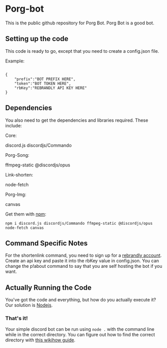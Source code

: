 # Porg-bot

This is the public github repository for Porg Bot. Porg Bot is a good bot.

## Setting up the code

This code is ready to go, except that you need to create a config.json file.

Example:

```

{
    "prefix":"BOT PREFIX HERE",
    "token":"BOT TOKEN HERE",
    "rbKey":"REBRANDLY API KEY HERE"
}

```
## Dependencies
You also need to get the dependencies and libraries required. These include:

Core:

discord.js
discordjs/Commando

Porg-Song:

ffmpeg-static
@discordjs/opus

Link-shorten:

node-fetch

Porg-Img:

canvas


Get them with [npm](https://npm.org):

`npm i discord.js discordjs/Commando ffmpeg-static @discordjs/opus node-fetch canvas`

## Command Specific Notes


For the shortenlink command, you need to sign up for a [rebrandly account](https://rebrandly.com). Create an api key and paste it into the rbKey value in config.json.
You can change the p!about command to say that you are self hosting the bot if you want.

## Actually Running the Code

You've got the code and everything, but how do you actually execute it? Our solution is [Nodejs](https://nodejs.org).

### That's it!

Your simple discord bot can be run using `node .` with the command line while in the correct directory. You can figure out how to find the correct directory with [this  wikihow guide](http://www.wikihow.com/Change-Directories-in-Command-Prompt).
